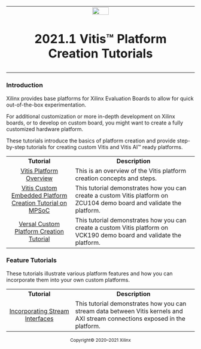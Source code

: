 <table class="sphinxhide">
 <tr>
   <td align="center"><img src="https://www.xilinx.com/content/dam/xilinx/imgs/press/media-kits/corporate/xilinx-logo.png" width="30%"/><h1>2021.1 Vitis™ Platform Creation Tutorials</h1>
   </td>
 </tr>
 <tr>
 <td>
 </td>
 </tr>
</table>

### Introduction

Xilinx provides base platforms for Xilinx Evaluation Boards to allow for quick out-of-the-box experimentation.

For additional customization or more in-depth development on Xilinx boards, or to develop on custom board, you might want to create a fully customized hardware platform.

These tutorials introduce the basics of platform creation and provide step-by-step tutorials for creating custom Vitis and Vitis AI™ ready platforms.

<table style="width:100%">
 <tr>
 <td width="35%" align="center"><b>Tutorial</b>
 <td width="65%" align="center"><b>Description</b>
 </tr>
 <tr>
 <td align="center"><a href="./Introduction/01-Overview/README.md">Vitis Platform Overview</a></td>
 <td>This is an overview of the Vitis platform creation concepts and steps.</td>
 </tr>

 <tr>
 <td align="center"><a href="./Introduction/02-Edge-AI-ZCU104/README.md">Vitis Custom Embedded Platform Creation Tutorial on MPSoC</a></td>
 <td>This tutorial demonstrates how you can create a custom Vitis platform on ZCU104 demo board and validate the platform.</td>
 </tr>

 <tr>
 <td align="center"><a href="./Introduction/03_Edge_VCK190/README.md">Versal Custom Platform Creation Tutorial</a></td>
 <td>This tutorial demonstrates how you can create a custom Vitis platform on VCK190 demo board and validate the platform.</td>
 </tr>

 </table>

### Feature Tutorials

These tutorials illustrate various platform features and how you can incorporate them into your own custom platforms.

<table style="width:100%">
 <tr>
 <td width="35%" align="center"><b>Tutorial</b>
 <td width="65%" align="center"><b>Description</b>
 </tr>
 <tr>
 <td align="center"><a href="./Feature_Tutorials/01_platform_creation_streaming_ip/">Incorporating Stream Interfaces</a></td>
 <td>This tutorial demonstrates how you can stream data between Vitis kernels and AXI stream connections exposed in the platform.</td>
 </tr>
 </table>

<p align="center"><sup>Copyright&copy; 2020–2021 Xilinx</sup></p>
